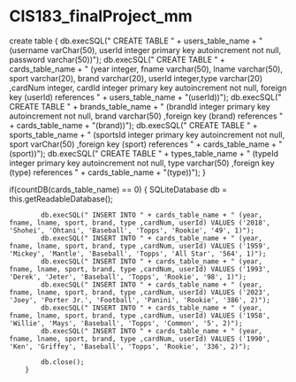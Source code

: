 # CIS183_finalProject_mm


create table
{
db.execSQL(" CREATE TABLE " + users_table_name + " (username varChar(50), userId integer primary key autoincrement not null, password varchar(50))");
db.execSQL(" CREATE TABLE " + cards_table_name + " (year integer, fname varchar(50), lname varchar(50), sport varchar(20), brand varchar(20), userId integer,type varchar(20) ,cardNum integer, cardId integer primary key autoincrement not null, foreign key (userId) references " + users_table_name + "(userId))");
db.execSQL(" CREATE TABLE " + brands_table_name + " (brandId integer primary key autoincrement not null, brand varchar(50) ,foreign key (brand) references " + cards_table_name + "(brand))");
db.execSQL(" CREATE TABLE " + sports_table_name + " (sportsId integer primary key autoincrement not null, sport varChar(50) ,foreign key (sport) references " + cards_table_name + "(sport))");
db.execSQL(" CREATE TABLE " + types_table_name + " (typeId integer primary key autoincrement not null, type varchar(50) ,foreign key (type) references " + cards_table_name + "(type))");
}




if(countDB(cards_table_name) == 0)
{
SQLiteDatabase db = this.getReadableDatabase();

            db.execSQL(" INSERT INTO " + cards_table_name + " (year, fname, lname, sport, brand, type ,cardNum, userId) VALUES ('2018', 'Shohei', 'Ohtani', 'Baseball', 'Topps', 'Rookie', '49', 1)");
            db.execSQL(" INSERT INTO " + cards_table_name + " (year, fname, lname, sport, brand, type ,cardNum, userId) VALUES ('1959', 'Mickey', 'Mantle', 'Baseball', 'Topps', 'All Star', '564', 1)");
            db.execSQL(" INSERT INTO " + cards_table_name + " (year, fname, lname, sport, brand, type ,cardNum, userId) VALUES ('1993', 'Derek', 'Jeter', 'Baseball', 'Topps', 'Rookie', '98', 1)");
            db.execSQL(" INSERT INTO " + cards_table_name + " (year, fname, lname, sport, brand, type ,cardNum, userId) VALUES ('2023', 'Joey', 'Porter Jr.', 'Football', 'Panini', 'Rookie', '386', 2)");
            db.execSQL(" INSERT INTO " + cards_table_name + " (year, fname, lname, sport, brand, type ,cardNum, userId) VALUES ('1958', 'Willie', 'Mays', 'Baseball', 'Topps', 'Common', '5', 2)");
            db.execSQL(" INSERT INTO " + cards_table_name + " (year, fname, lname, sport, brand, type ,cardNum, userId) VALUES ('1990', 'Ken', 'Griffey', 'Baseball', 'Topps', 'Rookie', '336', 2)");

            db.close();
        }
 
